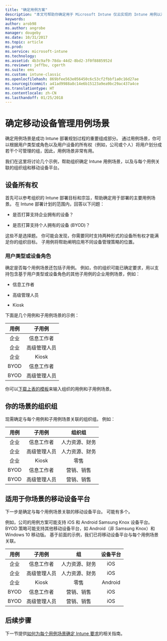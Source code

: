```yaml
---
title: "确定用例方案"
description: "本文可帮助你确定用于 Microsoft Intune 仅云实现的 Intune 用例以及子用例场景。"
keywords: 
author: arob98
ms.author: angrobe
manager: dougeby
ms.date: 10/31/2017
ms.topic: article
ms.prod: 
ms.service: microsoft-intune
ms.technology: 
ms.assetid: 4b3c9af9-78da-44d2-8bd2-3f0f8885952d
ms.reviewer: jeffbu, cgerth
ms.suite: ems
ms.custom: intune-classic
ms.openlocfilehash: 869bfee563e056450c6c53cf2fbbf1a0c16d27ae
ms.sourcegitcommit: a41ad9988a8c14e6b15123a9ea9bc29ac437a4ce
ms.translationtype: HT
ms.contentlocale: zh-CN
ms.lasthandoff: 01/25/2018
---
```

# <a name="identify-mobile-device-management-use-case-scenarios"></a>确定移动设备管理用例场景

确定用例场景是成功 Intune 部署规划过程的重要组成部分。 通过用例场景，你可以根据用户类型或角色以及用户设备的所有权（例如，公司或个人）将用户划分成若干个可管理的组，因此，用例场景非常有用。

我们在这里将讨论几个示例，帮助组织确定 Intune 用例场景，以及与每个用例关联的组织组和移动设备平台。

## <a name="device-ownership"></a>设备所有权
首先可以参考组织的 Intune 部署目标和宗旨，帮助确定用于部署的主要用例场景。 在 Intune 部署计划的范围内，回答以下问题：

-   是否打算支持企业拥有的设备？

-   是否打算支持个人拥有的设备 (BYOD)？

这些不是选择题。 你可能会发现，你需要同时支持两种形式的设备所有权才能满足你的组织目标。 子用例将帮助阐明应用不同设备管理策略的位置。

### <a name="user-type-or-device-role"></a>用户类型或设备角色

确定是否每个用例场景还包括子用例。 例如，你的组织可能已确定要求，用以支持包含基于用户类型或设备角色的其他子用例的企业用例场景，例如：

-   信息工作者

-   高级管理人员

-   Kiosk

下面是几个用例和子用例场景的示例：

| **用例** | **子用例** |
|:---:|:---:|
| 企业 | 信息工作者 |              
| 企业 | 高级管理人员 |           
| 企业 | Kiosk |
| BYOD | 信息工作者 |           
| BYOD | 高级管理人员 |

你可以[下载上表的模板](https://gallery.technet.microsoft.com/Intune-deployment-planning-fae156c2?redir=0)来输入组织的用例和子用例场景。

## <a name="organizational-groups-for-your-scenarios"></a>你的场景的组织组

现需确定与每个用例和子用例场景关联的组织组。 例如：

| **用例** | **子用例** | **组织组** |
|:---:|:---:|:---:|
| 企业 | 信息工作者 | 人力资源、财务 |               
| 企业 | 高级管理人员 | 人力资源、财务 |            
| 企业 | Kiosk | 零售 |
| BYOD | 信息工作者 | 营销、销售 |            
| BYOD | 高级管理人员 | 营销、销售 |


## <a name="mobile-device-platforms-for-your-scenarios"></a>适用于你场景的移动设备平台

下一步是确定与每个用例场景关联的移动设备平台。 可能有多个。

例如，公司的用例方案可能支持 iOS 和 Android Samsung Knox 设备平台。 BYOD 策略可能支持其他移动设备平台，如 Android（非 Samsung Knox）和 Windows 10 移动版。 基于前面的示例，我们已将移动设备平台与每个用例场景关联。

| **用例** | **子用例** | **组** | **设备平台** |   
|:---:|:---:|:---:|:---:|
| 企业 | 信息工作者 | 人力资源、财务 | iOS |                                                           
| 企业 | 高级管理人员 | 人力资源、财务 | iOS |                                                           
| 企业 | Kiosk | 零售 | Android |
| BYOD | 信息工作者 | 营销、销售 | iOS |                                                           
| BYOD | 高级管理人员 | 营销、销售 | iOS |

## <a name="next-steps"></a>后续步骤

下一节提供[如何为每个用例场景确定 Intune 要求](planning-guide-requirements.md)的相关指南。
